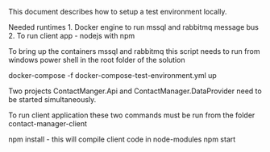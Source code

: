 This document describes how to setup a test environment locally.

Needed runtimes
	1. Docker engine to run mssql and rabbitmq message bus
	2. To run client app - nodejs with npm

To bring up the containers mssql and rabbitmq this script needs to run from windows power shell in the root folder of the solution

docker-compose -f docker-compose-test-environment.yml up

Two projects ContactManger.Api and ContactManager.DataProvider need to be started simultaneously.

To run client application these two commands must be run from the folder contact-manager-client

npm install - this will compile client code in node-modules
npm start 